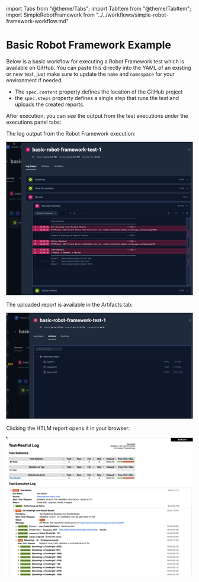 import Tabs from "@theme/Tabs";
import TabItem from "@theme/TabItem";
import SimpleRobotFramework from "../../workflows/simple-robot-framework-workflow.md"

# Basic Robot Framework Example

Below is a basic workflow for executing a Robot Framework test which is available
on GitHub. You can paste this directly into the YAML of an existing or new test, just make
sure to update the `name` and `namespace` for your environment if needed.

- The `spec.content` property defines the location of the GitHub project
- the `spec.steps` property defines a single step that runs the test and uploads the created reports.

<SimpleRobotFramework/>

After execution, you can see the output from the test executions under the executions panel tabs:

<Tabs>
<TabItem value="logs" label="Log Output" default>

The log output from the Robot Framework execution:

![Robot Framework Log Output](images/basic-robot-framework-log-output.png)

</TabItem>
<TabItem value="artifacts" label="Artifacts" default>

The uploaded report is available in the Artifacts tab:

![Robot Framework Artifacts](images/basic-robot-framework-artifacts.png)

</TabItem>

<TabItem value="htlm-report" label="HTLM Report" default>

Clicking the HTLM report opens it in your browser:

![Robot Framework HTLM Report](images/basic-robot-framework-html-report.png)

</TabItem>
</Tabs>

